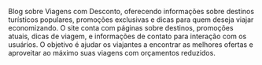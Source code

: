 Blog sobre Viagens com Desconto, oferecendo informações sobre destinos turísticos populares, promoções exclusivas e dicas para quem deseja viajar economizando. O site conta com páginas sobre destinos, promoções atuais, dicas de viagem, e informações de contato para interação com os usuários. O objetivo é ajudar os viajantes a encontrar as melhores ofertas e aproveitar ao máximo suas viagens com orçamentos reduzidos.
